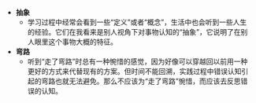 - **抽象**
	- 学习过程中经常会看到一些“定义”或者“概念”，生活中也会听到一些人生的经验。它们在我看来是别人视角下对事物认知的“抽象”，它说明了在别人眼里这个事物大概的特征。
- **弯路**
	- 听到“走了弯路”时总有一种惋惜的感觉，因为好像可以穿越回以前用一种更好的方式来代替现有的方案。但时间不能回溯，实践过程中错误认知引起的弯路也就无法避免。那么不应该为“走了弯路”惋惜，而应该去反思错误的认知。